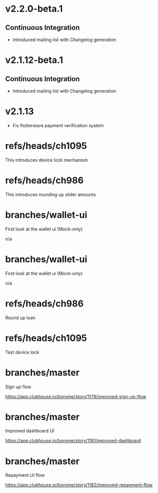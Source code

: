# v2.2.0-beta.1
## Continuous Integration
- Introduced mailing list with Changelog generation


# v2.1.12-beta.1
## Continuous Integration
- Introduced mailing list with Changelog generation


# v2.1.13
- Fix flutterwave payment verification system

# refs/heads/ch1095
This introduces device lock mechanism

# refs/heads/ch986
This introduces rounding up slider amounts

# branches/wallet-ui
First look at the wallet ui (Mock-only)

n/a

# branches/wallet-ui
First look at the wallet ui (Mock-only)

n/a

# refs/heads/ch986
Round up loan

# refs/heads/ch1095
Test device lock

# branches/master
Sign up flow

https://app.clubhouse.io/borome/story/1179/improved-sign-up-flow

# branches/master
Improved dashboard UI

https://app.clubhouse.io/borome/story/1181/improved-dashboard

# branches/master
Repayment UI flow

https://app.clubhouse.io/borome/story/1182/improved-repayment-flow

